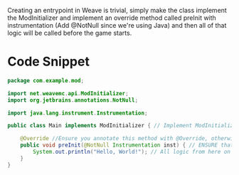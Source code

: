 Creating an entrypoint in Weave is trivial, simply make the class implement the ModInitializer and implement an override method called preInit with instrumentation (Add @NotNull since we're using Java) and then all of that logic will be called before the game starts.
# Code Snippet
```java
package com.example.mod;

import net.weavemc.api.ModInitializer;
import org.jetbrains.annotations.NotNull;

import java.lang.instrument.Instrumentation;

public class Main implements ModInitializer { // Implement ModInitializer!

    @Override //Ensure you annotate this method with @Override, otherwise it won't work.
    public void preInit(@NotNull Instrumentation inst) { // ENSURE that you use @NotNull, otherwise you'll probably crash.
        System.out.println("Hello, World!"); // All logic from here on is called before the game starts.
    }
}
```
